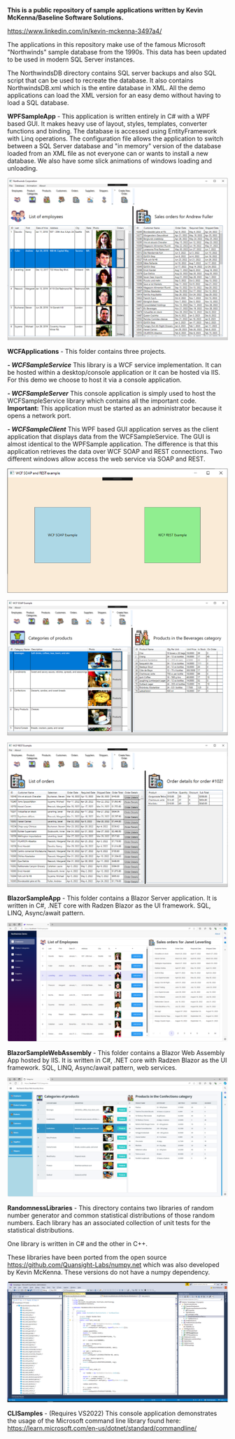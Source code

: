 **This is a public repository of sample applications written by Kevin McKenna/Baseline Software Solutions.**

https://www.linkedin.com/in/kevin-mckenna-3497a4/

The applications in this repository make use of the famous Microsoft "Northwinds" sample database from the 1990s.  This data has been updated to be used in modern SQL Server instances.  

The NorthwindsDB directory contains SQL server backups and also SQL script that can be used to recreate the database.  It also contains NorthwindsDB.xml which is the entire database in XML.
All the demo applications can load the XML version for an easy demo without having to load a SQL database.

**WPFSampleApp** - This application is written entirely in C# with a WPF based GUI.  It makes heavy use of layout, styles, templates, converter functions and binding.
The database is accessed using EntityFramework with Linq operations. The configuration file allows the application to switch between a SQL Server database and "in memory" version of the database loaded from an XML file as not everyone can or wants to install a new database.
We also have some slick animations of windows loading and unloading.

![WPF App, Entity Framework, LINQ, Animation](doc/img/WPFSampleApp.png)

**WCFApplications** - This folder contains three projects.  

***- WCFSampleService*** This library is a WCF service implementation. It can be hosted within a desktop/console application or it can be hosted via IIS.  For this demo we choose to host it via a console application.

***- WCFSampleServer*** This console application is simply used to host the WCFSampleService library which contains all the important code. **Important:** This application must be started as an administrator because it opens a network port.

***- WCFSampleClient*** This WPF based GUI application serves as the client application that displays data from the WCFSampleService.  The GUI is almost identical to the WPFSample application.  The difference is that this application retrieves the data over WCF SOAP and REST connections.  Two different windows allow access the web service via SOAP and REST.

![WCF App, Entity Framework, LINQ, SOAP/REST](doc/img/WCFSoapAndRest.png)

![WCF App, Entity Framework, LINQ, SOAP/REST](doc/img/WCFSoapApp.png)

![WCF App, Entity Framework, LINQ, SOAP/REST](doc/img/WCFRestApp.png)

**BlazorSampleApp** - This folder contains a Blazor Server application.  It is written in C#, .NET core with Radzen Blazor as the UI framework.  SQL, LINQ, Async/await pattern.

![Blazor App, Entity Framework, LINQ](doc/img/BlazorServerApp.png)

**BlazorSampleWebAssembly** - This folder contains a Blazor Web Assembly App hosted by IIS.  It is written in C#, .NET core with Radzen Blazor as the UI framework.  SQL, LINQ, Async/await pattern, web services.

![Blazor WebAssembly App, Entity Framework, LINQ](doc/img/BlazorWebAssemblyApp.png)

**RandomnessLibraries** - This directory contains two libraries of random number generator and common statistical distributions of those random numbers. Each library has an associated collection of unit tests for the statistical distributions. 

One library is written in C# and the other in C++. 

These libraries have been ported from the open source https://github.com/Quansight-Labs/numpy.net which was also developed by Kevin McKenna.  These versions do not have a numpy dependency.

![Randomness  API, C#, C++](doc/img/RandomnessUnitTests.png)


**CLISamples** - (Requires VS2022) This console application demonstrates the usage of the Microsoft command line library found here: https://learn.microsoft.com/en-us/dotnet/standard/commandline/

